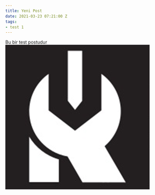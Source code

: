 ```yaml
---
title: Yeni Post
date: 2021-03-23 07:21:00 Z
tags:
- test 1
---
```


Bu bir test postudur
![Başlıksız-1 (2).png](/uploads/Ba%C5%9Fl%C4%B1ks%C4%B1z-1%20(2).png)